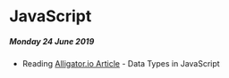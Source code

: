 # JavaScript

##### Monday 24 June 2019
- Reading [Alligator.io Article](https://alligator.io/js/js-data-types/) - Data Types in JavaScript